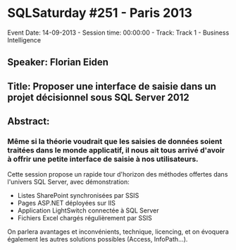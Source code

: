 # SQLSaturday #251 - Paris 2013
Event Date: 14-09-2013 - Session time: 00:00:00 - Track: Track 1 - Business Intelligence
## Speaker: Florian Eiden
## Title: Proposer une interface de saisie dans un projet décisionnel sous SQL Server 2012
## Abstract:
### Même si la théorie voudrait que les saisies de données soient traitées dans le monde applicatif, il nous ait tous arrivé d'avoir à offrir une petite interface de saisie à nos utilisateurs.

Cette session propose un rapide tour d'horizon des méthodes offertes dans l'univers SQL Server, avec démonstration:
- Listes SharePoint synchronisées par SSIS
- Pages ASP.NET déployées sur IIS
- Application LightSwitch connectée à SQL Server
- Fichiers Excel chargés régulièrement par SSIS

On parlera avantages et inconvénients, technique, licencing, et on évoquera également les autres solutions possibles (Access, InfoPath...).
